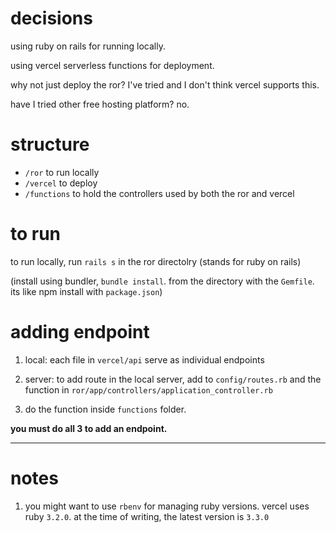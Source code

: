 # decisions

using ruby on rails for running locally.

using vercel serverless functions for deployment.

why not just deploy the ror? I've tried and I don't think vercel supports this.

have I tried other free hosting platform? no.

# structure

- `/ror` to run locally
- `/vercel` to deploy
- `/functions` to hold the controllers used by both the ror and vercel

# to run

to run locally, run `rails s` in the ror directolry (stands for ruby on rails)

(install using bundler, `bundle install`. from the directory with the `Gemfile`. its like npm install with `package.json`)

# adding endpoint

1. local: each file in `vercel/api` serve as individual endpoints

2. server: to add route in the local server, add to `config/routes.rb` and the function in `ror/app/controllers/application_controller.rb`

3. do the function inside `functions` folder.

**you must do all 3 to add an endpoint.**

---

# notes

1. you might want to use `rbenv` for managing ruby versions. vercel uses ruby `3.2.0`. at the time of writing, the latest version is `3.3.0`
